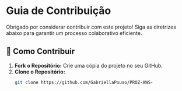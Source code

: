 # Guia de Contribuição

Obrigado por considerar contribuir com este projeto! Siga as diretrizes abaixo para garantir um processo colaborativo eficiente.

## 📝 Como Contribuir
1. **Fork o Repositório:** Crie uma cópia do projeto no seu GitHub.
2. **Clone o Repositório:** 
   ```bash
   git clone https://github.com/GabriellaPouso/PROZ-AWS-
